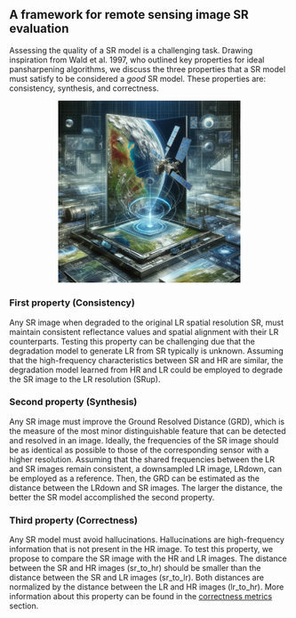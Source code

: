 # 

## A framework for remote sensing image SR evaluation

Assessing the quality of a SR model is a challenging task. Drawing inspiration from Wald et al. 1997, who outlined key properties for ideal pansharpening algorithms, we discuss the three properties that a SR model must satisfy to be considered a *good* SR model. These properties are: consistency, synthesis, and correctness.

<p align="center">
  <img src="../images/properties.png" alt="properties" width="65%">
</p>

### First property (Consistency)

Any SR image when degraded to the original LR spatial resolution SR, must maintain consistent reflectance values and spatial alignment with their LR counterparts. Testing this property can be challenging due that the degradation model to generate LR from SR typically is unknown. Assuming that the high-frequency characteristics between SR and HR are similar, the degradation model learned from HR and LR could be employed to degrade the SR image to the LR resolution (SRup).

### Second property (Synthesis)

Any SR image must improve the Ground Resolved Distance (GRD), which is the measure of the most minor distinguishable feature that can be detected and resolved in an image. Ideally, the frequencies of the SR image should be as identical as possible to those of the corresponding sensor with a higher resolution. Assuming that the shared frequencies between the LR and SR images remain consistent, a downsampled LR image, LRdown, can be employed as a reference. Then, the GRD can be estimated as the distance between the LRdown and SR images. The larger the distance, the better the SR model accomplished the second property.

### Third property (Correctness)

Any SR model must avoid hallucinations. Hallucinations are high-frequency information that is not present in the HR image. To test this property, we propose to compare the SR image with the HR and LR images. The distance between the SR and HR images (sr_to_hr) should be smaller than the distance between the SR and LR images (sr_to_lr). Both distances are normalized by the distance between the LR and HR images (lr_to_hr). More information about this property can be found in the [correctness metrics](../Metrics/correctness.md) section.